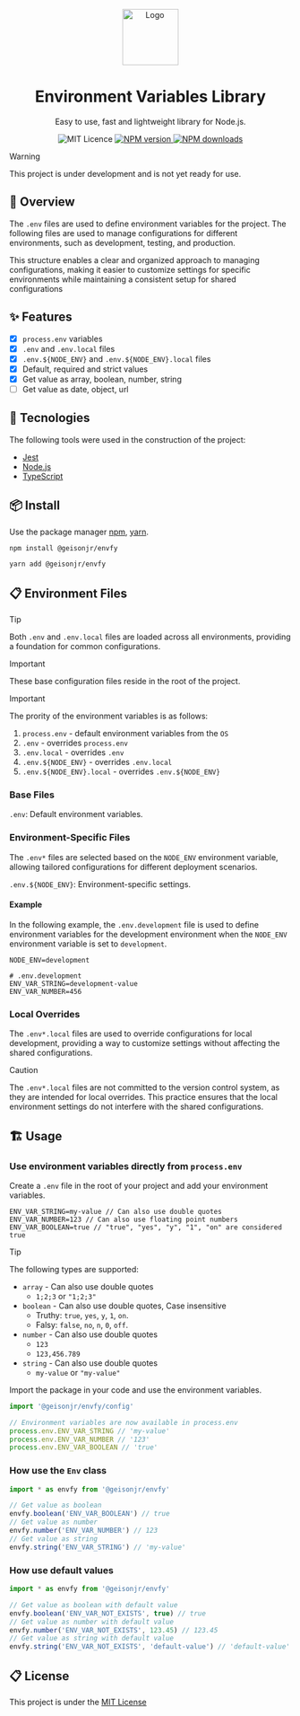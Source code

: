 <p align="center">
  <a href="https://geison.dev/">
    <img width="100" src="https://geison.dev/assets/icons/logo.svg" alt="Logo" />
  </a>
</p>

<h1 align="center">
	Environment Variables Library
</h1>
<div align="center">

Easy to use, fast and lightweight library for Node.js.

<a>
	<img src="https://img.shields.io/github/license/geisonjr/envfy?style=flat" alt="MIT Licence" />
</a>
<a href="https://www.npmjs.com/package/@geisonjr/envfy">
	<img src="https://img.shields.io/npm/v/@geisonjr/envfy?style=flat-square" alt="NPM version" />
</a>
<a href="https://www.npmjs.com/package/@geisonjr/envfy">
	<img src="https://img.shields.io/npm/dt/@geisonjr/envfy?style=flat-square" alt="NPM downloads" />
</a>
</div>

> [!WARNING]
> This project is under development and is not yet ready for use.

## 🌱 Overview

The `.env` files are used to define environment variables for the project. The following files are used to manage configurations for different environments, such as development, testing, and production.

This structure enables a clear and organized approach to managing configurations, making it easier to customize settings for specific environments while maintaining a consistent setup for shared configurations

## ✨ Features

- [x] `process.env` variables
- [x] `.env` and `.env.local` files
- [x] `.env.${NODE_ENV}` and `.env.${NODE_ENV}.local` files
- [x] Default, required and strict values
- [x] Get value as array, boolean, number, string
- [ ] Get value as date, object, url

## 🚀 Tecnologies

The following tools were used in the construction of the project:

- [Jest](https://jestjs.io/)
- [Node.js](https://nodejs.org/en/)
- [TypeScript](https://www.typescriptlang.org/)

## 📦 Install

Use the package manager [npm](https://docs.npmjs.com/),
[yarn](https://classic.yarnpkg.com/lang/en/docs/).

```bash
npm install @geisonjr/envfy
```

```bash
yarn add @geisonjr/envfy
```

## 📋 Environment Files

> [!TIP]
> Both `.env` and `.env.local` files are loaded across all environments, providing a foundation for common configurations.

> [!IMPORTANT]
> These base configuration files reside in the root of the project.

> [!IMPORTANT]
> The prority of the environment variables is as follows:
>
> 1. `process.env` - default environment variables from the `OS`
> 2. `.env` - overrides `process.env`
> 3. `.env.local` - overrides `.env`
> 4. `.env.${NODE_ENV}` - overrides `.env.local`
> 5. `.env.${NODE_ENV}.local` - overrides `.env.${NODE_ENV}`

### Base Files

`.env`: Default environment variables.

### Environment-Specific Files

The `.env*` files are selected based on the `NODE_ENV` environment variable, allowing tailored configurations for different deployment scenarios.

`.env.${NODE_ENV}`: Environment-specific settings.

#### Example

In the following example, the `.env.development` file is used to define environment variables for the development environment when the `NODE_ENV` environment variable is set to `development`.

```.env
NODE_ENV=development
```

```.env
# .env.development
ENV_VAR_STRING=development-value
ENV_VAR_NUMBER=456
```

### Local Overrides

The `.env*.local` files are used to override configurations for local development, providing a way to customize settings without affecting the shared configurations.

> [!CAUTION]
> The `.env*.local` files are not committed to the version control system, as they are intended for local overrides. This practice ensures that the local environment settings do not interfere with the shared configurations.

## 🏗️ Usage

### Use environment variables directly from `process.env`

Create a `.env` file in the root of your project and add your environment variables.

```.env
ENV_VAR_STRING=my-value // Can also use double quotes
ENV_VAR_NUMBER=123 // Can also use floating point numbers
ENV_VAR_BOOLEAN=true // "true", "yes", "y", "1", "on" are considered true
```

> [!TIP]
> The following types are supported:
>
> - `array` - Can also use double quotes
>   - `1;2;3` or `"1;2;3"`
> - `boolean` - Can also use double quotes, Case insensitive
>   - Truthy: `true`, `yes`, `y`, `1`, `on`.
>   - Falsy: `false`, `no`, `n`, `0`, `off`.
> - `number` - Can also use double quotes
>   - `123`
>   - `123,456.789`
> - `string` - Can also use double quotes
>   - `my-value` or `"my-value"`

Import the package in your code and use the environment variables.

```typescript
import '@geisonjr/envfy/config'

// Environment variables are now available in process.env
process.env.ENV_VAR_STRING // 'my-value'
process.env.ENV_VAR_NUMBER // '123'
process.env.ENV_VAR_BOOLEAN // 'true'
```

### How use the `Env` class

```typescript
import * as envfy from '@geisonjr/envfy'

// Get value as boolean
envfy.boolean('ENV_VAR_BOOLEAN') // true
// Get value as number
envfy.number('ENV_VAR_NUMBER') // 123
// Get value as string
envfy.string('ENV_VAR_STRING') // 'my-value'
```

### How use default values

```typescript
import * as envfy from '@geisonjr/envfy'

// Get value as boolean with default value
envfy.boolean('ENV_VAR_NOT_EXISTS', true) // true
// Get value as number with default value
envfy.number('ENV_VAR_NOT_EXISTS', 123.45) // 123.45
// Get value as string with default value
envfy.string('ENV_VAR_NOT_EXISTS', 'default-value') // 'default-value'
```

## 📋 License

This project is under the
[MIT License](https://github.com/geisonjr/envfy/blob/master/LICENSE)

